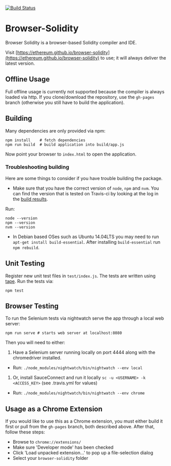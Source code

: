 [![Build Status](https://travis-ci.org/ethereum/browser-solidity.svg?branch=master)](https://travis-ci.org/ethereum/browser-solidity)

# Browser-Solidity

Browser Solidity is a browser-based Solidity compiler and IDE.

Visit [https://ethereum.github.io/browser-solidity](https://ethereum.github.io/browser-solidity) to use;
it will always deliver the latest version.

## Offline Usage

Full offline usage is currently not supported because the compiler is always
loaded via http. If you clone/download the repository, use the
`gh-pages` branch (otherwise you still have to build the application).

## Building

Many dependencies are only provided via npm:

	npm install    # fetch dependencies
	npm run build  # build application into build/app.js

Now point your browser to `index.html` to open the application.

### Troubleshooting building

Here are some things to consider if you have trouble building the package. 

 - Make sure that you have the correct version of `node`, `npm` and `nvm`. You can find the version that is tested on Travis-ci by looking at the log in the [build results](https://travis-ci.org/ethereum/browser-solidity).

Run:

    node --version
    npm --version
    nvm --version


 - In Debian based OSes such as Ubuntu 14.04LTS you may need to run `apt-get install build-essential`. After installing `build-essential` run `npm rebuild`.

## Unit Testing

Register new unit test files in `test/index.js`. The tests are written using [tape](https://www.npmjs.com/package/tape). Run the tests via:

    npm test

## Browser Testing

To run the Selenium tests via nightwatch serve the app through a local web server:

    npm run serve # starts web server at localhost:8080

Then you will need to either:

 1. Have a Selenium server running locally on port 4444 along with the chromedriver installed.
  * Run: `./node_modules/nightwatch/bin/nightwatch --env local`
 1. Or, install SauceConnect and run it locally `sc -u <USERNAME> -k <ACCESS_KEY>` (see .travis.yml for values)
  * Run: `./node_modules/nightwatch/bin/nightwatch --env chrome`


## Usage as a Chrome Extension

If you would like to use this as a Chrome extension, you must either build it first or pull from the `gh-pages` branch, both described above.
After that, follow these steps:

* Browse to `chrome://extensions/`
* Make sure 'Developer mode' has been checked
* Click 'Load unpacked extension...' to pop up a file-selection dialog
* Select your `browser-solidity` folder
